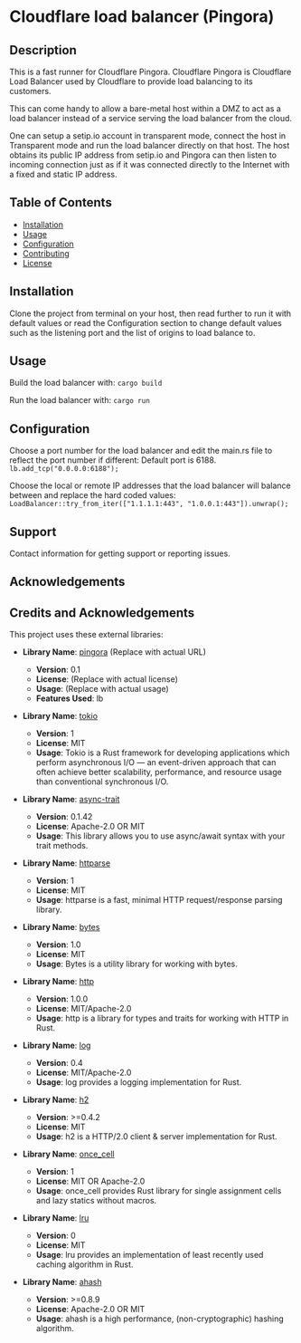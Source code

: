 # Cloudflare load balancer (Pingora)

## Description

This is a fast runner for Cloudflare Pingora.
Cloudflare Pingora is Cloudflare Load Balancer used by Cloudflare to provide load balancing to its customers.

This can come handy to allow a bare-metal host within a DMZ to act as a load balancer instead of a service serving the load balancer from the cloud. 

One can setup a setip.io account in transparent mode, connect the host in Transparent mode and run the load balancer directly on that host. The host obtains its public IP address from setip.io and Pingora can then listen to incoming connection just as if it was connected directly to the Internet with a fixed and static IP address.


## Table of Contents

- [Installation](#installation)
- [Usage](#usage)
- [Configuration](#configuration)
- [Contributing](#contributing)
- [License](#license)

## Installation

Clone the project from terminal on your host, then read further to run it with default values or read the Configuration section to change default values such as the listening port and the list of origins to load balance to.

## Usage

Build the load balancer with:
`cargo build`

Run the load balancer with:
`cargo run`

## Configuration

Choose a port number for the load balancer and edit the main.rs file to reflect the port number if different:
Default port is 6188.
`lb.add_tcp("0.0.0.0:6188");`

Choose the local or remote IP addresses that the load balancer will balance between and replace the hard coded values:
` LoadBalancer::try_from_iter(["1.1.1.1:443", "1.0.0.1:443"]).unwrap();`

## Support

Contact information for getting support or reporting issues.

## Acknowledgements

## Credits and Acknowledgements

This project uses these external libraries:

- **Library Name**: [pingora](https://github.com/cloudflare/pingora) (Replace with actual URL)
  - **Version**: 0.1
  - **License**: (Replace with actual license)
  - **Usage**: (Replace with actual usage)
  - **Features Used**: lb

- **Library Name**: [tokio](https://github.com/tokio-rs/tokio)
  - **Version**: 1
  - **License**: MIT
  - **Usage**: Tokio is a Rust framework for developing applications which perform asynchronous I/O — an event-driven approach that can often achieve better scalability, performance, and resource usage than conventional synchronous I/O.

- **Library Name**: [async-trait](https://github.com/dtolnay/async-trait)
  - **Version**: 0.1.42
  - **License**: Apache-2.0 OR MIT
  - **Usage**: This library allows you to use async/await syntax with your trait methods.

- **Library Name**: [httparse](https://github.com/seanmonstar/httparse)
  - **Version**: 1
  - **License**: MIT
  - **Usage**: httparse is a fast, minimal HTTP request/response parsing library.

- **Library Name**: [bytes](https://github.com/tokio-rs/bytes)
  - **Version**: 1.0
  - **License**: MIT
  - **Usage**: Bytes is a utility library for working with bytes.

- **Library Name**: [http](https://github.com/hyperium/http)
  - **Version**: 1.0.0
  - **License**: MIT/Apache-2.0
  - **Usage**: http is a library for types and traits for working with HTTP in Rust.

- **Library Name**: [log](https://github.com/rust-lang/log)
  - **Version**: 0.4
  - **License**: MIT/Apache-2.0
  - **Usage**: log provides a logging implementation for Rust.

- **Library Name**: [h2](https://github.com/hyperium/h2)
  - **Version**: >=0.4.2
  - **License**: MIT
  - **Usage**: h2 is a HTTP/2.0 client & server implementation for Rust.

- **Library Name**: [once_cell](https://github.com/matklad/once_cell)
  - **Version**: 1
  - **License**: MIT OR Apache-2.0
  - **Usage**: once_cell provides Rust library for single assignment cells and lazy statics without macros.

- **Library Name**: [lru](https://github.com/jeromefroe/lru-rs)
  - **Version**: 0
  - **License**: MIT
  - **Usage**: lru provides an implementation of least recently used caching algorithm in Rust.

- **Library Name**: [ahash](https://github.com/tkaitchuck/aHash)
  - **Version**: >=0.8.9
  - **License**: Apache-2.0 OR MIT
  - **Usage**: ahash is a high performance, (non-cryptographic) hashing algorithm.

